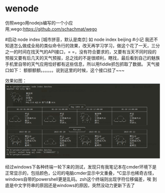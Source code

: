 # wenode
仿照wego用nodejs编写的一个小应用,wego:https://github.com/schachmat/wego

#启动
node index [城市拼音，默认是南京]
如 node index beijing
#小记
我还不知道怎么做成全局的类似命令行的效果，改天再学习学习，做这个花了一天，三分之一的时间在找天气的API接口，= =，没有符合要求的，又要有当天不同时段的预报又要有后几天的天气预报，总之找的不是很顺利，瞎找，最后看到自己的魅族手机里自带的天气应用恰好都有这些信息，所以用fiddle抓包抓取了数据。
天气接口如下：
额额额额。。。。。。说到这里的时候，这个接口挂了~~~

效果如图：
![img](https://github.com/LelesBox/wenode/blob/master/weather.png)

经过windows下各种终端一轮下来的测试，发现只有我笔记本在cmder环境下是正常显示的，包括颜色，公司的电脑cmder显示中文重叠，℃显示也稀奇古怪，windows自带的powershell更是乱码。zsh这个终端则出现字符位移偏差，唉 到底是中文字符串的原因还是windows的原因，突然没动力更新下去了

